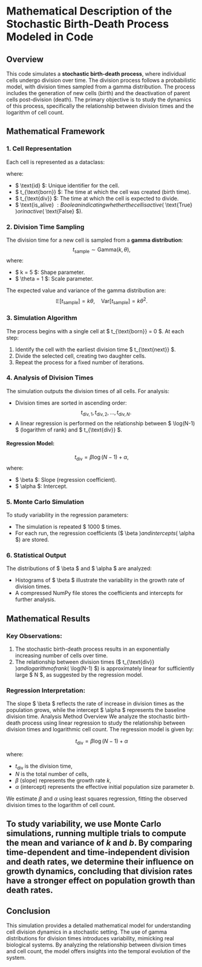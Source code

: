 # Mathematical Description of the Stochastic Birth-Death Process Modeled in Code

## Overview
This code simulates a **stochastic birth-death process**, where individual cells undergo division over time. The division process follows a probabilistic model, with division times sampled from a gamma distribution. The process includes the generation of new cells (birth) and the deactivation of parent cells post-division (death). The primary objective is to study the dynamics of this process, specifically the relationship between division times and the logarithm of cell count.

## Mathematical Framework

### 1. **Cell Representation**
Each cell is represented as a dataclass:

where:
- $ \text{id} $: Unique identifier for the cell.
- $ t_{\text{born}} $: The time at which the cell was created (birth time).
- $ t_{\text{div}} $: The time at which the cell is expected to divide.
- $ \text{is\_alive} $: Boolean indicating whether the cell is active ($ \text{True} $) or inactive ($ \text{False} $).

### 2. **Division Time Sampling**
The division time for a new cell is sampled from a **gamma distribution**:
$$
t_{\text{sample}} \sim \text{Gamma}(k, \theta),
$$
where:
- $ k = 5 $: Shape parameter.
- $ \theta = 1 $: Scale parameter.

The expected value and variance of the gamma distribution are:
$$
\mathbb{E}[t_{\text{sample}}] = k \theta, \quad \text{Var}[t_{\text{sample}}] = k \theta^2.
$$

### 3. **Simulation Algorithm**
The process begins with a single cell at $ t_{\text{born}} = 0 $. At each step:
1. Identify the cell with the earliest division time $ t_{\text{next}} $.
2. Divide the selected cell, creating two daughter cells.
3. Repeat the process for a fixed number of iterations.

### 4. **Analysis of Division Times**
The simulation outputs the division times of all cells. For analysis:
- Division times are sorted in ascending order:
  $$
  t_{\text{div}, 1}, t_{\text{div}, 2}, \dots, t_{\text{div}, N}.
  $$
- A linear regression is performed on the relationship between $ \log(N-1) $ (logarithm of rank) and $ t_{\text{div}} $.

#### Regression Model:
$$
t_{\text{div}} = \beta \log(N-1) + \alpha,
$$
where:
- $ \beta $: Slope (regression coefficient).
- $ \alpha $: Intercept.

### 5. **Monte Carlo Simulation**
To study variability in the regression parameters:
- The simulation is repeated $ 1000 $ times.
- For each run, the regression coefficients ($ \beta $) and intercepts ($ \alpha $) are stored.

### 6. **Statistical Output**
The distributions of $ \beta $ and $ \alpha $ are analyzed:
- Histograms of $ \beta $ illustrate the variability in the growth rate of division times.
- A compressed NumPy file stores the coefficients and intercepts for further analysis.

## Mathematical Results

### Key Observations:
1. The stochastic birth-death process results in an exponentially increasing number of cells over time.
2. The relationship between division times ($ t_{\text{div}} $) and logarithm of rank ($ \log(N-1) $) is approximately linear for sufficiently large $ N $, as suggested by the regression model.

### Regression Interpretation:
The slope $ \beta $ reflects the rate of increase in division times as the population grows, while the intercept $ \alpha $ represents the baseline division time.
Analysis Method Overview
We analyze the stochastic birth-death process using linear regression to study the relationship between division times and logarithmic cell count. The regression model is given by:

$$
t_{\mathrm{div}}=\beta \log (N-1)+\alpha
$$

where:
- $t_{\text {div }}$ is the division time,
- $N$ is the total number of cells,
- $\beta$ (slope) represents the growth rate $k$,
- $\alpha$ (intercept) represents the effective initial population size parameter $b$.

We estimate $\beta$ and $\alpha$ using least squares regression, fitting the observed division times to the logarithm of cell count.

To study variability, we use Monte Carlo simulations, running multiple trials to compute the mean and variance of $k$ 
and $b$. By comparing time-dependent and time-independent division and death rates, we determine their influence on growth dynamics, concluding that division rates have a stronger effect on population growth than death rates.
---

## Conclusion
This simulation provides a detailed mathematical model for understanding cell division dynamics in a stochastic setting. The use of gamma distributions for division times introduces variability, mimicking real biological systems. By analyzing the relationship between division times and cell count, the model offers insights into the temporal evolution of the system.